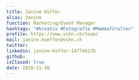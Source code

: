 ```yaml
---
title: Janine Küffer
alias: Janine
function: Marketing/Event Manager
hashtags: "#kreativ #Fotografie #Mammafüralles"
profile: https://www.vshn.ch/team/
mail: janine.kueffer@vshn.ch
twitter:
linkedin: janine-küffer-14774617b
github:
isClosed: true
date: 2020-11-30
---
```

